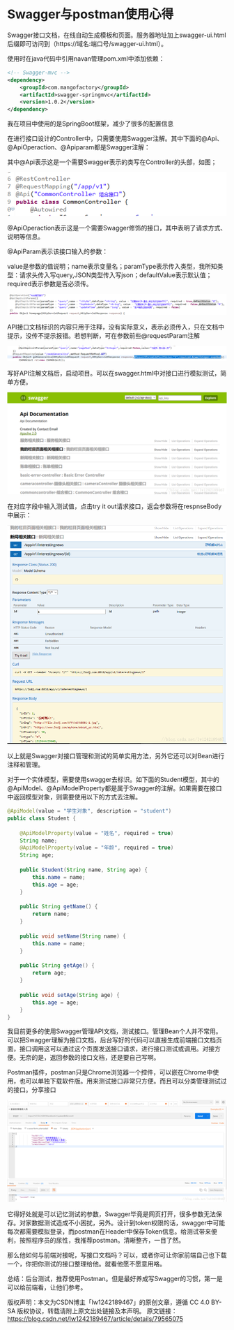 # Swagger与postman使用心得

Swagger接口文档，在线自动生成模板和页面。服务器地址加上swagger-ui.html后缀即可访问到（https://域名:端口号/swagger-ui.html）。

使用时在java代码中引用navan管理pom.xml中添加依赖：

```xml
<!-- Swagger-mvc -->
<dependency>
    <groupId>com.mangofactory</groupId>
    <artifactId>swagger-springmvc</artifactId>
    <version>1.0.2</version>
</dependency>
```

我在项目中使用的是SpringBoot框架，减少了很多的配置信息

在进行接口设计的Controller中，只需要使用Swagger注解。其中下面的@Api、@ApiOperaction、@Apiparam都是Swagger注解：

其中@Api表示这是一个需要Swagger表示的类写在Controller的头部，如图；

![img](.\img\20180315113135266)

@ApiOperaction表示这是一个需要Swagger修饰的接口，其中表明了请求方式、说明等信息。

@ApiParam表示该接口输入的参数：

​		value是参数的值说明；name表示变量名；paramType表示传入类型，我所知类型：请求头传入写query,JSON类型传入写json；defaultValue表示默认值；required表示参数是否必须传。 

![img](.\img\20180315114207640)

​		API接口文档标识的内容只用于注释，没有实际意义，表示必须传入，只在文档中提示，没传不提示报错。若想判断，可在参数前些@requestParam注解 

![img](.\img\20180315140353954.png)

写好API注解文档后，启动项目。可以在swagger.html中对接口进行模拟测试，简单方便。

![img](.\img\20180315140907522.png)

在对应字段中输入测试值，点击try it out请求接口，返会参数将在respnseBody中展示： 

![img](.\img\2018031515114849.png)

​		以上就是Swagger对接口管理和测试的简单实用方法，另外它还可以对Bean进行注释和管理。

​		对于一个实体模型，需要使用swagger去标识。如下面的Student模型，其中的@ApiModel、@ApiModelProperty都是属于Swagger的注解。如果需要在接口中返回模型对象，则需要使用以下的方式去注解。

```java
@ApiModel(value = "学生对象", description = "student")
public class Student {
 
    @ApiModelProperty(value = "姓名", required = true)
    String name;
    @ApiModelProperty(value = "年龄", required = true)
    String age;
 
    public Student(String name, String age) {
        this.name = name;
        this.age = age;
    }
 
    public String getName() {
        return name;
    }
 
    public void setName(String name) {
        this.name = name;
    }
 
    public String getAge() {
        return age;
    }
 
    public void setAge(String age) {
        this.age = age;
    }
}
```

​		我目前更多的使用Swagger管理API文档，测试接口。管理Bean个人并不常用。可以把Swagger理解为接口文档，后台写好的代码可以直接生成前端接口文档页面，接口调用这可以通过这个页面发送接口请求，进行接口测试或调用。对接方便。无奈的是，返回参数的接口文档，还是要自己写啊。

​		Postman插件，postman只是Chrome浏览器一个控件，可以嵌在Chrome中使用，也可以单独下载软件版。用来测试接口非常只方便。而且可以分类管理测试过的接口。分享接口

![img](.\img\20180315152605282.png)

它得好处就是可以记忆测试的参数，Swagger毕竟是网页打开，很多参数无法保存。对家数据测试造成不小困扰，另外。设计到token权限的话，swagger中可能每次都需要模拟登录，而postman在Header中保存Token信息。给测试带来便利，按照程序员的尿性，我推荐postman。清晰整齐，一目了然。

那么他如何与前端对接呢，写接口文档吗？可以，或者你可让你家前端自己也下载一个，你把你测试的接口整理给他。就看他愿不愿意用咯。

总结：后台测试，推荐使用Postman。但是最好养成写Swagger的习惯，第一是可以给前端看，让他们参考。





版权声明：本文为CSDN博主「lw1242189467」的原创文章，遵循 CC 4.0 BY-SA 版权协议，转载请附上原文出处链接及本声明。
原文链接：https://blog.csdn.net/lw1242189467/article/details/79565075